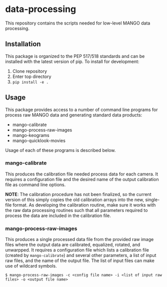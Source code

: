 # data-processing
This repository contains the scripts needed for low-level MANGO data processing.

## Installation
This package is organized to the PEP 517/518 standards and can be installed with the latest version of pip.  To install for development:

1. Clone repository
2. Enter top directory
3. `pip install -e .`

## Usage
This package provides access to a number of command line programs for process raw MANGO data and generating standard data products:

- mango-calibrate
- mango-process-raw-images
- mango-keograms
- mango-quicklook-movies

Usage of each of these programs is described below.

### mango-calibrate
This produces the calibration file needed process data for each camera.  It requires a configuration file and the desired name of the output calibration file as command line options.  

**NOTE**: The calibration procedure has not been finalized, so the current version of this simply copies the old calibration arrays into the new, single-file format.  As developing the calibration routine, make sure it works with the raw data processing routines such that all parameters required to process the data are included in the calibration file.

### mango-process-raw-images
This produces a single processed data file from the provided raw image files where the output data are calibrated, equalized, rotated, and unwarpped.  It requires a configuration file which lists a calibration file (created by `mango-calibrate`) and several other parameters, a list of input raw files, and the name of the output file.  The list of input files can make use of wildcard symbols.

```
$ mango-process-raw-images -c <config file name> -i <list of input raw files> -o <output file name>
```

